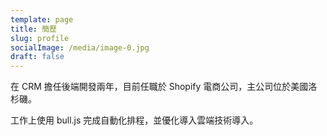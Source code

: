 ```yaml
---
template: page
title: 簡歷
slug: profile
socialImage: /media/image-0.jpg
draft: false
---
```

在 CRM 擔任後端開發兩年，目前任職於 Shopify 電商公司，主公司位於美國洛杉磯。

工作上使用 bull.js 完成自動化排程，並優化導入雲端技術導入。
